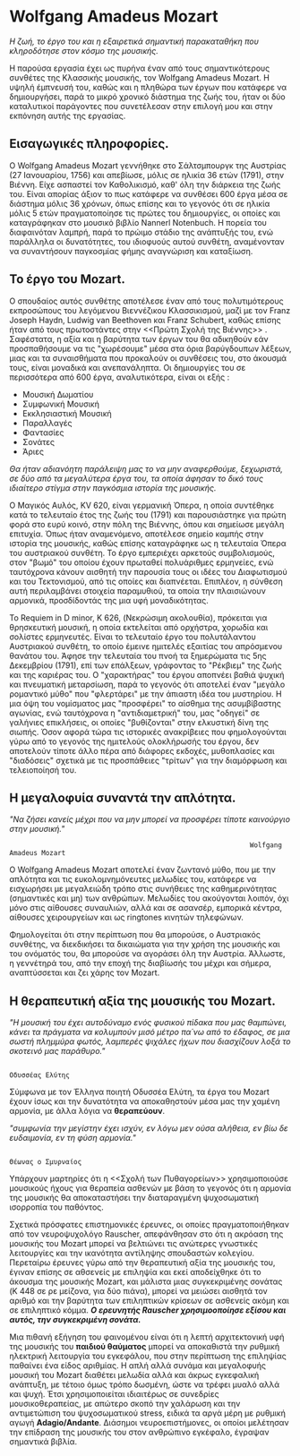 # Wolfgang Amadeus Mozart


*Η ζωή, το έργο του και η εξαιρετικά σημαντική παρακαταθήκη που κληροδότησε στον κόσμο της μουσικής.* 

Η παρούσα εργασία έχει ως πυρήνα έναν από τους σημαντικότερους συνθέτες της Κλασσικής μουσικής, τον Wolfgang Amadeus Mozart. Η υψηλή έμπνευσή του, καθώς και η πληθώρα των έργων που κατάφερε να δημιουργήσει, παρά το μικρό χρονικό διάστημα της ζωής του, ήταν οι δύο καταλυτικοί παράγοντες που συνετέλεσαν στην επιλογή μου και στην εκπόνηση αυτής της εργασίας. 


## Εισαγωγικές πληροφορίες.

Ο Wolfgang Amadeus Mozart γεννήθηκε στο Σάλτσμπουργκ της Αυστρίας (27 Ιανουαρίου, 1756) και απεβίωσε, μόλις σε ηλικία 36 ετών (1791), στην Βιέννη. Είχε ασπαστεί τον Καθολικισμό, καθ' όλη την διάρκεια της ζωής του. Είναι απορίας άξιον το πως κατάφερε να συνθέσει 600 έργα μέσα σε διάστημα μόλις 36 χρόνων, όπως επίσης και το γεγονός ότι σε ηλικία μόλις 5 ετών πραγματοποίησε τις πρώτες του δημιουργίες, οι οποίες και καταγράφηκαν στο μουσικό βιβλίο Nannerl Notenbuch. Η πορεία του διαφαινόταν λαμπρή, παρά το πρώιμο στάδιο της ανάπτυξής του, ενώ παράλληλα οι δυνατότητες, του ιδιοφυούς αυτού συνθέτη, αναμένονταν να συναντήσουν παγκοσμίας φήμης αναγνώριση και καταξίωση.   

## Το έργο του Mozart. 

Ο σπουδαίος αυτός συνθέτης αποτέλεσε έναν από τους πολυτιμότερους εκπροσώπους του λεγόμενου Βιεννέζικου Κλασσικισμού, μαζί με τον Franz Joseph Haydn, Ludwig van Beethoven και Franz Schubert, καθώς επίσης ήταν από τους πρωτοστάντες στην <<Πρώτη Σχολή της Βιέννης>> . Σαφέστατα, η αξία και η βαρύτητα των έργων του θα αδικηθούν εάν προσπαθήσουμε να τις "χωρέσουμε" μέσα στα όρια βαρύγδουπων λέξεων, μιας και τα συναισθήματα που προκαλούν οι συνθέσεις του, στο άκουσμά τους, είναι μοναδικά και ανεπανάληπτα. Οι δημιουργίες του σε περισσότερα από 600 έργα, αναλυτικότερα, είναι οι εξής :


- Μουσική Δωματίου
- Συμφωνική Μουσική 
- Εκκλησιαστική Μουσική 
- Παραλλαγές 
- Φαντασίες 
- Σονάτες 
- Άριες


*Θα ήταν αδιανόητη παράλειψη μας το να μην αναφερθούμε, ξεχωριστά, σε δύο από τα μεγαλύτερα έργα του, τα οποία άφησαν το δικό τους ιδιαίτερο στίγμα στην παγκόσμια ιστορία της μουσικής.*


Ο Μαγικός Αυλός, KV 620, είναι γερμανική Όπερα, η οποία συντέθηκε κατά το τελευταίο έτος της ζωής του (1791) και παρουσιάστηκε για πρώτη φορά στο ευρύ κοινό, στην πόλη της Βιέννης, όπου και σημείωσε μεγάλη επιτυχία. Όπως ήταν αναμενόμενο, αποτέλεσε σημείο καμπής στην ιστορία της μουσικής, καθώς επίσης καταγράφηκε ως η τελευταία Όπερα του αυστριακού συνθέτη. Το έργο εμπεριέχει αρκετούς συμβολισμούς, στον "βωμό" του οποίου έχουν πρωταθεί πολυάριθμες ερμηνείες, ενώ ταυτόχρονα κάνουν αισθητή την παρουσία τους οι ιδέες του Διαφωτισμού και του Τεκτονισμού, από τις οποίες και διαπνέεται. Επιπλέον, η σύνθεση αυτή περιλαμβάνει στοιχεία παραμυθιού, τα οποία την πλαισιώνουν αρμονικά, προσδίδοντάς της μια υφή μοναδικότητας.


Το Requiem in D minor, K 626, (Νεκρώσιμη ακολουθία), πρόκειται για θρησκευτική μουσική, η οποία εκτελείται από ορχήστρα, χορωδία και σολίστες ερμηνευτές. Είναι το τελευταίο έργο του πολυτάλαντου Αυστριακού συνθέτη, το οποίο έμεινε ημιτελές εξαιτίας του απρόσμενου θανάτου του. Άφησε την τελευταία του πνοή τα ξημερώματα τις 5ης Δεκεμβρίου (1791), επί των επάλξεων, γράφοντας το "Ρέκβιεμ" της ζωής και της καριέρας του. Ο "χαρακτήρας" του έργου αποπνέει βαθιά ψυχική και πνευματική μεταρσίωση, παρά το γεγονός ότι αποτελεί έναν "μεγάλο ρομαντικό μύθο" που "φλερτάρει" με την άπιαστη ιδέα του μυστηρίου. Η μια όψη του νομίσματος μας "προσφέρει" το αίσθημα της ασυμβίβαστης αγωνίας, ενώ ταυτόχρονα η "αντιδιαμετρική" του, μας "οδηγεί" σε γαλήνιες επικλήσεις, οι οποίες "βυθίζονται" στην ελκυστική δίνη της σιωπής. Όσον αφορά τώρα τις ιστορικές ανακρίβειες που φημολογούνται γύρω από το γεγονός της ημιτελούς ολοκλήρωσής του έργου, δεν αποτελούν τίποτε άλλο πέρα από διάφορες εκδοχές, μυθοπλασίες και "διαδόσεις" σχετικά με τις προσπάθειες "τρίτων" για την διαμόρφωση και  τελειοποίησή του.

## Η μεγαλοφυία συναντά την απλότητα.

*"Να ζήσει κανείς μέχρι που να μην μπορεί να προσφέρει τίποτε καινούργιο στην μουσική."*

                                                                Wolfgang Amadeus Mozart
                                   
                                   
                                   
Ο Wolfgang Amadeus Mozart αποτελεί έναν ζωντανό μύθο, που με την απλότητα και τις ευκολομνημόνευτες μελωδίες του, κατάφερε να εισχωρήσει με μεγαλειώδη τρόπο στις συνήθειες της καθημερινότητας (σημαντικές και μη) των ανθρώπων. Μελωδίες του ακούγονται λοιπόν, όχι μόνο στις αίθουσες συναυλιών, αλλά και σε ασανσέρ, εμπορικά κέντρα, αίθουσες χειρουργείων και ως ringtones κινητών τηλεφώνων.

Φημολογείται ότι στην περίπτωση που θα μπορούσε, ο Αυστριακός συνθέτης, να διεκδικήσει τα δικαιώματα για την χρήση της μουσικής και του ονόματός του, θα μπορούσε να αγοράσει όλη την Αυστρία. Άλλωστε, η γεννέτηρά του, από την εποχή της διαβίωσής του μέχρι και σήμερα, αναπτύσσεται και ζει χάρης τον Mozart. 

## Η θεραπευτική αξία της μουσικής του Mozart.

*"Η μουσική του έχει αυτοδύναμο ενός φυσικού πίδακα που μας θαμπώνει, κάνει τα πράγματα να κολυμπούν μισό μέτρο πα΄νω από το έδαφος, σε μια σωστή πλημμύρα φωτός, λαμπερές ψιχάλες ήχων που διασχίζουν λοξά το σκοτεινό μας παράθυρο."*



                                                                           Οδυσσέας Ελύτης
                                                                           
Σύμφωνα με τον Έλληνα ποιητή Οδυσσέα Ελύτη, τα έργα του Mozart έχουν ίσως και την δυνατότητα να αποκαθηστούν μέσα μας την χαμένη αρμονία, με άλλα λόγια να **θεραπεύουν**. 



*"συμφωνία την μεγίστην έχει ισχύν, εν λόγω μεν ούσα αλήθεια, εν βίω δε ευδαιμονία, εν τη φύση αρμονία."*



                                                                       Θέωνας ο Σμυρναίος
                                                                       
Υπάρχουν μαρτηρίες ότι η <<Σχολή των Πυθαγορείων>> χρησιμοποιούσε μουσικούς ήχους για θεραπεία ασθενών με βάση το γεγονός ότι η αρμονία της μουσικής θα αποκαταστήσει την διαταραγμένη ψυχοσωματική ισορροπία του παθόντος. 

Σχετικά πρόσφατες επιστημονικές έρευνες, οι οποίες πραγματοποιήθηκαν από τον νευροψυχολόγο Rauscher, απεφάνθησαν στο ότι η ακρόαση της μουσικής του Mozart μπορεί να βελτιώνει τις ανώτερες γνωστικές λειτουργίες και την ικανότητα αντίληψης σπουδαστών κολεγίου. Περεταίρω έρευνες γύρω από την θεραπευτική αξία της μουσικής του, έγιναν επίσης σε αθσενείς με επιληψία και εκεί αποδείχθηκε ότι το άκουσμα της μουσικής Mozart, και μάλιστα μιας συγκεκριμένης σονάτας (K 448 σε ρε μείζονα, για δύο πιάνα), μπορεί να μειώσει αισθητά τον αριθμό και την βαρύτητα των επιληπτικών κρίσεων σε ασθενείς ακόμη και σε επιληπτικό κόμμα. ***Ο ερευνητής Rauscher χρησιμοοποίησε εξίσου και αυτός, την συγκεκριμένη σονάτα.***

Μια πιθανή εξήγηση του φαινομένου είναι ότι η λεπτή αρχιτεκτονική υφή της μουσικής του **παιδιού θαύματος** μπορεί να αποκαθιστά την ρυθμική ηλεκτρική λειτουργία του εγκεφάλου, που στην περίπτωση της επιληψίας παθαίνει ένα είδος αριθμίας. Η απλή αλλά συνάμα και μεγαλοφυής μουσική του Mozart διαθέτει μελωδία αλλά και άκρως εγκεφαλική ανάπτυξη, με τέτοιο όμως τρόπο δωσμένη, ώστε να τρέφει μυαλό αλλά και ψυχή. Έτσι χρησιμοποιείται ιδιαιτέρως σε συνεδρίες μουσικοθεραπείας, με απώτερο σκοπό την χαλάρωση και την αντιμετώπιση του ψυχοσωματικού stress, ειδικά τα αργά μέρη με ρυθμική αγωγή **Adagio/Andante**. Διάσημοι νευροεπιστήμονες, οι οποίοι μελέτησαν την επίδραση της μουσικής του στον ανθρώπινο εγκέφαλο, έγραψαν σημαντικά βιβλία.  









